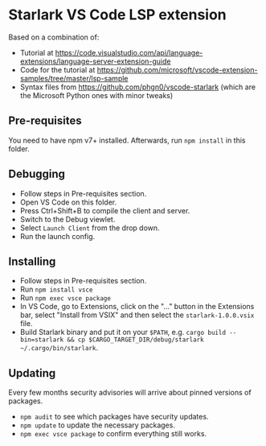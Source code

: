 # Starlark VS Code LSP extension

Based on a combination of:

* Tutorial at https://code.visualstudio.com/api/language-extensions/language-server-extension-guide
* Code for the tutorial at https://github.com/microsoft/vscode-extension-samples/tree/master/lsp-sample
* Syntax files from https://github.com/phgn0/vscode-starlark (which are the Microsoft Python ones with minor tweaks)

## Pre-requisites

You need to have npm v7+ installed. Afterwards, run `npm install` in this folder.

## Debugging

- Follow steps in Pre-requisites section.
- Open VS Code on this folder.
- Press Ctrl+Shift+B to compile the client and server.
- Switch to the Debug viewlet.
- Select `Launch Client` from the drop down.
- Run the launch config.

## Installing

- Follow steps in Pre-requisites section.
- Run `npm install vsce`
- Run `npm exec vsce package`
- In VS Code, go to Extensions, click on the "..." button in the Extensions bar, select "Install from VSIX" and then select the `starlark-1.0.0.vsix` file.
- Build Starlark binary and put it on your `$PATH`, e.g. `cargo build --bin=starlark && cp $CARGO_TARGET_DIR/debug/starlark ~/.cargo/bin/starlark`.

## Updating

Every few months security advisories will arrive about pinned versions of packages.

* `npm audit` to see which packages have security updates.
* `npm update` to update the necessary packages.
* `npm exec vsce package` to confirm everything still works.

